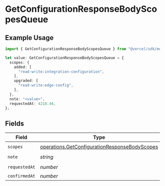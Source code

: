 # GetConfigurationResponseBodyScopesQueue

## Example Usage

```typescript
import { GetConfigurationResponseBodyScopesQueue } from "@vercel/sdk/models/operations";

let value: GetConfigurationResponseBodyScopesQueue = {
  scopes: {
    added: [
      "read-write:integration-configuration",
    ],
    upgraded: [
      "read-write:edge-config",
    ],
  },
  note: "<value>",
  requestedAt: 4218.44,
};
```

## Fields

| Field                                                                                                          | Type                                                                                                           | Required                                                                                                       | Description                                                                                                    |
| -------------------------------------------------------------------------------------------------------------- | -------------------------------------------------------------------------------------------------------------- | -------------------------------------------------------------------------------------------------------------- | -------------------------------------------------------------------------------------------------------------- |
| `scopes`                                                                                                       | [operations.GetConfigurationResponseBodyScopes](../../models/operations/getconfigurationresponsebodyscopes.md) | :heavy_check_mark:                                                                                             | N/A                                                                                                            |
| `note`                                                                                                         | *string*                                                                                                       | :heavy_check_mark:                                                                                             | N/A                                                                                                            |
| `requestedAt`                                                                                                  | *number*                                                                                                       | :heavy_check_mark:                                                                                             | N/A                                                                                                            |
| `confirmedAt`                                                                                                  | *number*                                                                                                       | :heavy_minus_sign:                                                                                             | N/A                                                                                                            |